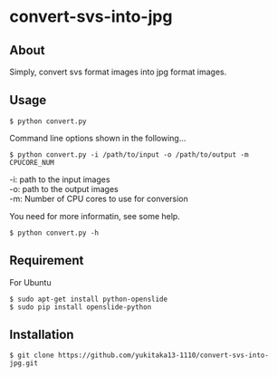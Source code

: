 # convert-svs-into-jpg

## About

Simply, convert svs format images into jpg format images. 
  
   

## Usage

    $ python convert.py

Command line options shown in the following...

    $ python convert.py -i /path/to/input -o /path/to/output -m CPUCORE_NUM

-i: path to the input images  
-o: path to the output images  
-m: Number of CPU cores to use for conversion  

You need for more informatin, see some help.  

    $ python convert.py -h

## Requirement

For Ubuntu

    $ sudo apt-get install python-openslide
    $ sudo pip install openslide-python

## Installation

    $ git clone https://github.com/yukitaka13-1110/convert-svs-into-jpg.git
